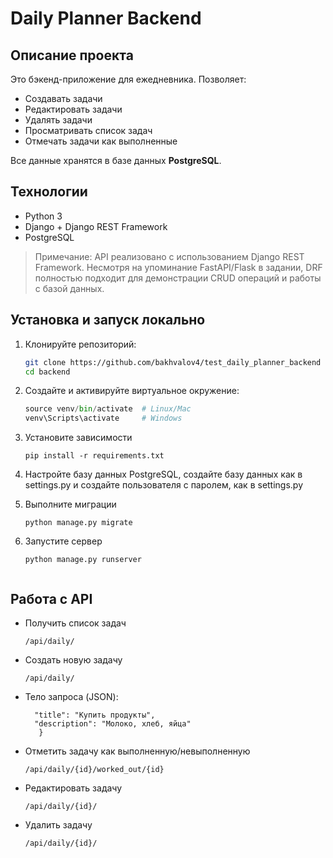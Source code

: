 # Daily Planner Backend

## **Описание проекта**
Это бэкенд-приложение для ежедневника. Позволяет:

- Создавать задачи
- Редактировать задачи
- Удалять задачи
- Просматривать список задач
- Отмечать задачи как выполненные

Все данные хранятся в базе данных **PostgreSQL**.

## **Технологии**
- Python 3  
- Django + Django REST Framework  
- PostgreSQL  

> Примечание: API реализовано с использованием Django REST Framework. Несмотря на упоминание FastAPI/Flask в задании, DRF полностью подходит для демонстрации CRUD операций и работы с базой данных.

## **Установка и запуск локально**
1. Клонируйте репозиторий:
   ```bash
   git clone https://github.com/bakhvalov4/test_daily_planner_backend
   cd backend

2. Создайте и активируйте виртуальное окружение:
   ```python -m venv venv
   source venv/bin/activate  # Linux/Mac
   venv\Scripts\activate     # Windows

3. Установите зависимости
   ```
   pip install -r requirements.txt

4. Настройте базу данных PostgreSQL, создайте базу данных как в settings.py и создайте пользователя с паролем, как в settings.py

5. Выполните миграции
   ```
   python manage.py migrate

6. Запустите сервер 
   ```
   python manage.py runserver


## **Работа с API**

- Получить список задач
   ```GET
   /api/daily/

- Создать новую задачу
   ```POST
   /api/daily/
- Тело запроса (JSON):
   ```{
     "title": "Купить продукты",
     "description": "Молоко, хлеб, яйца"
      }

- Отметить задачу как выполненную/невыполненную
   ```POST
   /api/daily/{id}/worked_out/{id}

- Редактировать задачу
   ```PUT
   /api/daily/{id}/
    ```
- Удалить задачу
   ```DELETE
   /api/daily/{id}/
